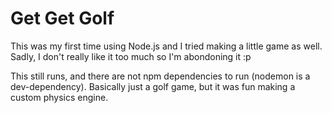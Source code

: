 # Get Get Golf
This was my first time using Node.js and I tried making a little game as well.
Sadly, I don't really like it too much so I'm abondoning it :p

This still runs, and there are not npm dependencies to run (nodemon is a dev-dependency). Basically
just a golf game, but it was fun making a custom physics engine.
